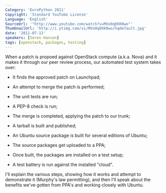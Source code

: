```yaml
---
Category: 'EuroPython 2011'
Copyright: 'Standard YouTube License'
Language: 'English'
SourceUrl: '"http://www.youtube.com/watch?v=MVo0qEKK0wo"'
ThumbnailUrl: 'http://i.ytimg.com/vi/MVo0qEKK0wo/hqdefault.jpg'
date: '2011-07-13'
speakers: [Soren Hansen]
tags: [openstack, packages, testing]
---
```

When a patch is propoed against OpenStack compute (a.k.a. Nova) and it makes
it through our peer review process, our automated test system takes over:

  * It finds the approved patch on Launchpad;

  * An attempt to merge the patch is performed;

  * The unit tests are run;

  * A PEP-8 check is run;

  * The merge is completed, applying the patch to our trunk;

  * A tarball is built and published;

  * An Ubuntu source package is built for several editions of Ubuntu;

  * The source packages get uploaded to a PPA;

  * Once built, the packages are installed on a test setup;

  * A test battery is run against the installed "cloud".

I'll explain the various steps, showing how it works and attempt to
demonstrate it (Murphy's law permitting), and then I'll speak about the
benefits we've gotten from PPA's and working closely with Ubuntu.


